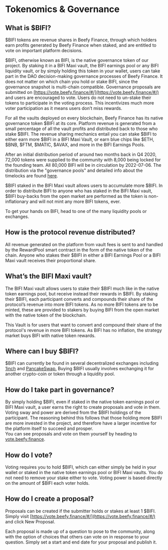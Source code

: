 # Tokenomics & Governance

## **What is $BIFI?**

$BIFI tokens are revenue shares in Beefy Finance, through which holders earn profits generated by Beefy Finance when staked, and are entitled to vote on important platform decisions.

$BIFI, otherwise known as BIFI, is the native governance token of our project. By staking it in a BIFI Maxi vault, the BIFI earnings pool or any BIFI liquidity vault, or by simply holding this token in your wallet, users can take part in the DAO decision-making governance processes of Beefy Finance. It does not matter on which chain you hold or stake BIFI, since the governance snapshot is multi-chain compatible. Governance proposals are submitted on [https://vote.beefy.finance/#/](https://vote.beefy.finance/#/) and users are encouraged to vote. Users do not need to un-stake their tokens to participate in the voting process. This incentivizes much more voter participation as it means users don’t miss rewards.

For all the vaults deployed on every blockchain, Beefy Finance has its native governance token $BIFI at its core. Platform revenue is generated from a small percentage of all the vault profits and distributed back to those who stake $BIFI. The revenue sharing mechanics entail you can stake $BIFI to either earn more $BIFI in a BIFI Maxi Vault, or earn blue chips like $ETH, $BNB, $FTM, $MATIC, $AVAX, and more in the BIFI Earnings Pools.

After an initial distribution period of around two months back in Q4 2020, 72,000 tokens were supplied to the community with 8,000 being locked for the founding team. All 80,000 BIFI will be in circulation by 2022-07-06. The distribution via the "governance pools" and detailed info about the timelocks are found [here](https://github.com/beefyfinance/beefy-gov).

$BIFI staked in the BIFI Maxi vault allows users to accumulate more $BIFI. In order to distribute BIFI to anyone who has staked in the BIFI Maxi vault, $BIFI buy-backs from the open market are performed as the token is non-inflationary and will not mint any more BIFI tokens, ever.&#x20;

To get your hands on BIFI, head to one of the many liquidity pools or exchanges.

## **How is the protocol revenue distributed?**

All revenue generated on the platform from vault fees is sent to and handled by the RewardPool smart contract in the form of the native token of the chain. Anyone who stakes their $BIFI in either a BIFI Earnings Pool or a BIFI Maxi vault receives their proportional share.

## **What’s the BIFI Maxi vault?**

The BIFI Maxi vault allows users to stake their $BIFI much like in the native token earnings pool, but receive instead their rewards in $BIFI. By staking their $BIFI, each participant converts and compounds their share of the protocol’s revenue into more BIFI tokens. As no more BIFI tokens are to be minted, these are provided to stakers by buying BIFI from the open market with the native token of the blockchain.

This Vault is for users that want to convert and compound their share of the protocol's revenue in more BIFI tokens. As BIFI has no inflation, the strategy market buys BIFI with native token rewards.

## **Where can I buy $BIFI?**

$BIFI can currently be found in several decentralized exchanges including [1inch](https://1inch.exchange/#/r/0xF4cb25a1FF50E319c267b3E51CBeC2699FB2A43B/BNB/BIFI/?network=56) and [PancakeSwap.](https://exchange.pancakeswap.finance/) Buying $BIFI usually involves exchanging it for another crypto-coin or token through a liquidity pool.

## **How do I take part in governance?**

By simply holding $BIFI, even if staked in the native token earnings pool or BIFI Maxi vault, a user earns the right to create proposals and vote in them. Voting sway and power are derived from the $BIFI holdings of the participant. The reasoning behind this follows that those holding more $BIFI are more invested in the project, and therefore have a larger incentive for the platform itself to succeed and prosper.\
You can see proposals and vote on them yourself by heading to [vote.beefy.finance](https://vote.beefy.finance/).

## **How do I vote?**

Voting requires you to hold $BIFI, which can either simply be held in your wallet or staked in the native token earnings pool or BIFI Maxi vaults. You do not need to remove your stake either to vote. Voting power is based directly on the amount of $BIFI each voter holds.

## **How do I create a proposal?**

Proposals can be created if the submitter holds or stakes at least 1 $BIFI. Simply visit [https://vote.beefy.finance/#/](https://vote.beefy.finance/#/) and click New Proposal.

Each proposal is made up of a question to pose to the community, along with the option of choices that others can vote on in response to your question. Simply set a start and end date for your proposal and publish it.
